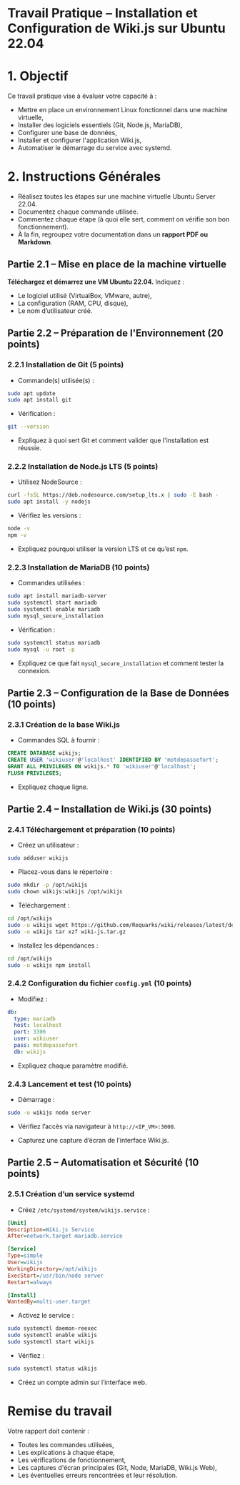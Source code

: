 # **Travail Pratique – Installation et Configuration de Wiki.js sur Ubuntu 22.04**

# **1. Objectif**

Ce travail pratique vise à évaluer votre capacité à :

* Mettre en place un environnement Linux fonctionnel dans une machine virtuelle,
* Installer des logiciels essentiels (Git, Node.js, MariaDB),
* Configurer une base de données,
* Installer et configurer l'application Wiki.js,
* Automatiser le démarrage du service avec systemd.



# **2. Instructions Générales**

* Réalisez toutes les étapes sur une machine virtuelle Ubuntu Server 22.04.
* Documentez chaque commande utilisée.
* Commentez chaque étape (à quoi elle sert, comment on vérifie son bon fonctionnement).
* À la fin, regroupez votre documentation dans un **rapport PDF ou Markdown**.



## **Partie 2.1 – Mise en place de la machine virtuelle**

**Téléchargez et démarrez une VM Ubuntu 22.04.**
Indiquez :

* Le logiciel utilisé (VirtualBox, VMware, autre),
* La configuration (RAM, CPU, disque),
* Le nom d’utilisateur créé.


## **Partie 2.2 – Préparation de l'Environnement (20 points)**

### **2.2.1 Installation de Git (5 points)**

* Commande(s) utilisée(s) :

```bash
sudo apt update
sudo apt install git
```

* Vérification :

```bash
git --version
```

* Expliquez à quoi sert Git et comment valider que l'installation est réussie.



### **2.2.2 Installation de Node.js LTS (5 points)**

* Utilisez NodeSource :

```bash
curl -fsSL https://deb.nodesource.com/setup_lts.x | sudo -E bash -
sudo apt install -y nodejs
```

* Vérifiez les versions :

```bash
node -v
npm -v
```

* Expliquez pourquoi utiliser la version LTS et ce qu’est `npm`.



### **2.2.3 Installation de MariaDB (10 points)**

* Commandes utilisées :

```bash
sudo apt install mariadb-server
sudo systemctl start mariadb
sudo systemctl enable mariadb
sudo mysql_secure_installation
```

* Vérification :

```bash
sudo systemctl status mariadb
sudo mysql -u root -p
```

* Expliquez ce que fait `mysql_secure_installation` et comment tester la connexion.



## **Partie 2.3 – Configuration de la Base de Données (10 points)**

### **2.3.1 Création de la base Wiki.js**

* Commandes SQL à fournir :

```sql
CREATE DATABASE wikijs;
CREATE USER 'wikiuser'@'localhost' IDENTIFIED BY 'motdepassefort';
GRANT ALL PRIVILEGES ON wikijs.* TO 'wikiuser'@'localhost';
FLUSH PRIVILEGES;
```

* Expliquez chaque ligne.



## **Partie 2.4 – Installation de Wiki.js (30 points)**

### **2.4.1 Téléchargement et préparation (10 points)**

* Créez un utilisateur :

```bash
sudo adduser wikijs
```

* Placez-vous dans le répertoire :

```bash
sudo mkdir -p /opt/wikijs
sudo chown wikijs:wikijs /opt/wikijs
```

* Téléchargement :

```bash
cd /opt/wikijs
sudo -u wikijs wget https://github.com/Requarks/wiki/releases/latest/download/wiki-js.tar.gz
sudo -u wikijs tar xzf wiki-js.tar.gz
```

* Installez les dépendances :

```bash
cd /opt/wikijs
sudo -u wikijs npm install
```



### **2.4.2 Configuration du fichier `config.yml` (10 points)**

* Modifiez :

```yaml
db:
  type: mariadb
  host: localhost
  port: 3306
  user: wikiuser
  pass: motdepassefort
  db: wikijs
```

* Expliquez chaque paramètre modifié.



### **2.4.3 Lancement et test (10 points)**

* Démarrage :

```bash
sudo -u wikijs node server
```

* Vérifiez l’accès via navigateur à `http://<IP_VM>:3000`.

* Capturez une capture d’écran de l’interface Wiki.js.



## **Partie 2.5 – Automatisation et Sécurité (10 points)**

### **2.5.1 Création d’un service systemd**

* Créez `/etc/systemd/system/wikijs.service` :

```ini
[Unit]
Description=Wiki.js Service
After=network.target mariadb.service

[Service]
Type=simple
User=wikijs
WorkingDirectory=/opt/wikijs
ExecStart=/usr/bin/node server
Restart=always

[Install]
WantedBy=multi-user.target
```

* Activez le service :

```bash
sudo systemctl daemon-reexec
sudo systemctl enable wikijs
sudo systemctl start wikijs
```

* Vérifiez :

```bash
sudo systemctl status wikijs
```

* Créez un compte admin sur l’interface web.


# **Remise du travail**

Votre rapport doit contenir :

* Toutes les commandes utilisées,
* Les explications à chaque étape,
* Les vérifications de fonctionnement,
* Les captures d'écran principales (Git, Node, MariaDB, Wiki.js Web),
* Les éventuelles erreurs rencontrées et leur résolution.

